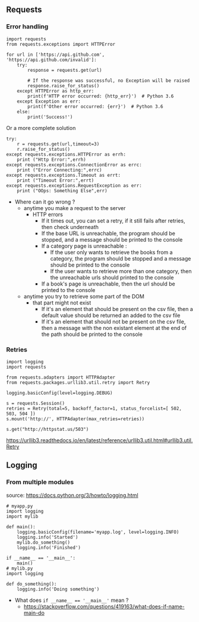 ## Requests

### Error handling 
```
import requests
from requests.exceptions import HTTPError

for url in ['https://api.github.com', 'https://api.github.com/invalid']:
    try:
        response = requests.get(url)

        # If the response was successful, no Exception will be raised
        response.raise_for_status()
    except HTTPError as http_err:
        print(f'HTTP error occurred: {http_err}')  # Python 3.6
    except Exception as err:
        print(f'Other error occurred: {err}')  # Python 3.6
    else:
        print('Success!')
```

Or a more complete solution

```
try:
    r = requests.get(url,timeout=3)
    r.raise_for_status()
except requests.exceptions.HTTPError as errh:
    print ("Http Error:",errh)
except requests.exceptions.ConnectionError as errc:
    print ("Error Connecting:",errc)
except requests.exceptions.Timeout as errt:
    print ("Timeout Error:",errt)
except requests.exceptions.RequestException as err:
    print ("OOps: Something Else",err)
```

- Where can it go wrong ?
    - anytime you make a request to the server
        - HTTP errors
            - If it times out, you can set a retry, if it still fails after retries, then check underneath
            - If the base URL is unreachable, the program should be stopped, and a message should be printed to the console
            - If a category page is unreachable :
                - If the user only wants to retrieve the books from a category, the program should be stopped and a message should be printed to the console
                - If the user wants to retrieve more than one category, then the unreachable urls should printed to the console
            - If a book's page is unreachable, then the url should be printed to the console
    - anytime you try to retrieve some part of the DOM
        - that part might not exist
            - If it's an element that should be present on the csv file, then a default value should be returned an added to the csv file
            - If it's an element that should not be present on the csv file, then a message with the non existant element at the end of the path should be printed to the console
    

### Retries

```
import logging
import requests

from requests.adapters import HTTPAdapter
from requests.packages.urllib3.util.retry import Retry

logging.basicConfig(level=logging.DEBUG)

s = requests.Session()
retries = Retry(total=5, backoff_factor=1, status_forcelist=[ 502, 503, 504 ])
s.mount('http://', HTTPAdapter(max_retries=retries))

s.get("http://httpstat.us/503")
```

https://urllib3.readthedocs.io/en/latest/reference/urllib3.util.html#urllib3.util.Retry


## Logging

### From multiple modules
source: https://docs.python.org/3/howto/logging.html

```
# myapp.py
import logging
import mylib

def main():
    logging.basicConfig(filename='myapp.log', level=logging.INFO)
    logging.info('Started')
    mylib.do_something()
    logging.info('Finished')

if __name__ == '__main__':
    main()
# mylib.py
import logging

def do_something():
    logging.info('Doing something')
```

- What does `if __name__ == '__main__'` mean ?
    - https://stackoverflow.com/questions/419163/what-does-if-name-main-do

